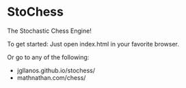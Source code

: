 # StoChess
The Stochastic Chess Engine!

To get started:
Just open index.html in your favorite browser.

Or go to any of the following:
* jgllanos.github.io/stochess/
* mathnathan.com/chess/
